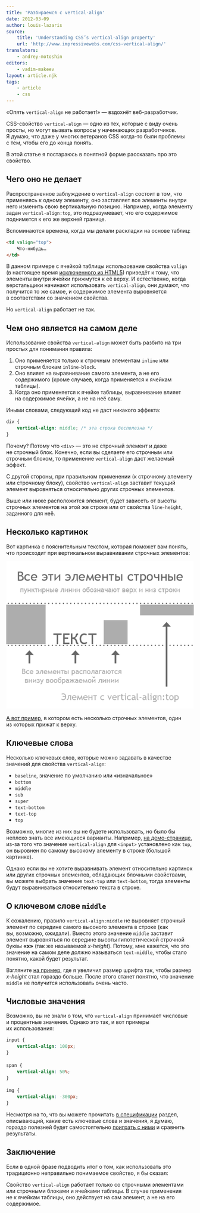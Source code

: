 ```yaml
---
title: 'Разбираемся с vertical-align'
date: 2012-03-09
author: louis-lazaris
source:
    title: 'Understanding CSS’s vertical-align property'
    url: 'http://www.impressivewebs.com/css-vertical-align/'
translators:
    - andrey-motoshin
editors:
    - vadim-makeev
layout: article.njk
tags:
    - article
    - css
---
```


«Опять `vertical-align` не работает!» — вздохнёт веб-разработчик.

CSS-свойство `vertical-align` — одно из тех, которые с виду очень просты, но могут вызвать вопросы у начинающих разработчиков. Я думаю, что даже у многих ветеранов CSS когда-то были проблемы с тем, чтобы его до конца понять.

В этой статье я постараюсь в понятной форме рассказать про это свойство.

## Чего оно не делает

Распространенное заблуждение о `vertical-align` состоит в том, что применяясь к одному элементу, оно заставляет все элементы внутри него изменить свою вертикальную позицию. Например, когда элементу задан `vertical-align:top`, это подразумевает, что его содержимое поднимется к его же верхней границе.

Вспоминаются времена, когда мы делали раскладки на основе таблиц:

```html
<td valign="top">
    Что-нибудь…
</td>
```

В данном примере с ячейкой таблицы использование свойства `valign` (в настоящее время [исключенного из HTML5](http://www.w3.org/TR/html5/obsolete.html#non-conforming-features)) приведёт к тому, что элементы внутри ячейки прижмутся к её верху. И естественно, когда верстальщики начинают использовать `vertical-align`, они думают, что получится то же самое, и содержимое элемента выровняется в соответствии со значением свойства.

Но `vertical-align` работает не так.

## Чем оно является на самом деле

Использование свойства `vertical-align` может быть разбито на три простых для понимания правила:

1. Оно применяется только к строчным элементам `inline` или строчным блокам `inline-block`.
2. Оно влияет на выравнивание самого элемента, а не его содержимого (кроме случаев, когда применяется к ячейкам таблицы).
3. Когда оно применяется к ячейке таблицы, выравнивание влияет на содержимое ячейки, а не на неё саму.

Иными словами, следующий код не даст никакого эффекта:

```css
div {
    vertical-align: middle; /* эта строка бесполезна */
}
```

Почему? Потому что `<div>` — это не строчный элемент и даже не строчный блок. Конечно, если вы сделаете его строчным или строчным блоком, то применение `vertical-align` даст желаемый эффект.

С другой стороны, при правильном применении (к строчному элементу или строчному блоку), свойство `vertical-align` заставит текущий элемент выровняться относительно других строчных элементов.

Выше или ниже расположится элемент, будет зависеть от высоты строчных элементов на этой же строке или от свойства `line-height`, заданного для неё.

## Несколько картинок

Вот картинка с пояснительным текстом, которая поможет вам понять, что происходит при вертикальном выравнивании строчных элементов:

<img src="images/vertical-align.png" alt="">

[А вот пример](http://jsbin.com/isuvob/1/edit#html,live), в котором есть несколько строчных элементов, один из которых прижат к верху.

## Ключевые слова

Несколько ключевых слов, которые можно задавать в качестве значений для свойства `vertical-align`:

- `baseline`, значение по умолчанию или «изначальное»
- `bottom`
- `middle`
- `sub`
- `super`
- `text-bottom`
- `text-top`
- `top`

Возможно, многие из них вы не будете использовать, но было бы неплохо знать все имеющиеся варианты. Например, [на демо-странице](http://jsbin.com/isuvob/edit#html,live), из-за того что значение `vertical-align` для `<input>` установлено как `top`, он выровнен по самому высокому элементу в строке (большой картинке).

Однако если вы не хотите выравнивать элемент относительно картинок или других строчных элементов, обладающих блочными свойствами, вы можете выбрать значение `text-top` или `text-bottom`, тогда элементы будут выравниваться относительно текста в строке.

## О ключевом слове `middle`

К сожалению, правило `vertical-align:middle` не выровняет строчный элемент по середине самого высокого элемента в строке (как вы, возможно, ожидали). Вместо этого значение `middle` заставит элемент выровняться по середине высоты гипотетической строчной буквы **«x»** (так же называемой _x-height_). Потому, мне кажется, что это значение на самом деле должно называться `text-middle`, чтобы стало понятно, какой будет результат.

Взгляните [на пример](https://jsbin.com/apiqog/edit#html,live), где я увеличил размер шрифта так, чтобы размер _x-height_ стал гораздо больше. После этого станет понятно, что значение `middle` не получится использовать очень часто.

## Числовые значения

Возможно, вы не знали о том, что `vertical-align` принимает числовые и процентные значения. Однако это так, и вот примеры их использования:

```css
input {
    vertical-align: 100px;
}

span {
    vertical-align: 50%;
}

img {
    vertical-align: -300px;
}
```

Несмотря на то, что вы можете прочитать [в спецификации](http://www.w3.org/TR/CSS21/visudet.html#propdef-vertical-align) раздел, описывающий, какие есть ключевые слова и значения, я думаю, гораздо полезней будет самостоятельно [поиграть с ними](http://jsbin.com/isuvob/edit#html,live) и сравнить результаты.

## Заключение

Если в одной фразе подводить итог о том, как использовать это традиционно неправильно понимаемое свойство, я бы сказал:

Свойство `vertical-align` работает только со строчными элементами или строчными блоками и ячейками таблицы. В случае применения не к ячейкам таблицы, оно действует на сам элемент, а не на его содержимое.
